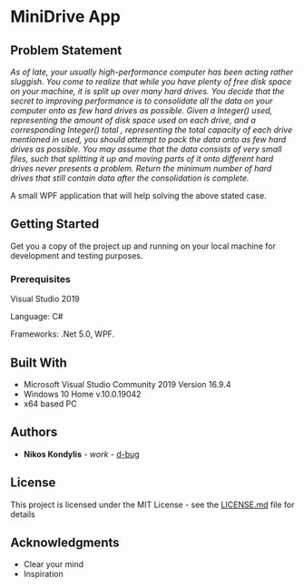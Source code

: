 # MiniDrive App

## Problem Statement

*As of late, your usually high-performance computer has been acting rather sluggish.*
*You come to realize that while you have plenty of free disk space on your machine,*
*it is split up over many hard drives.*
*You decide that the secret to improving performance is to consolidate all the data on your computer onto as few hard drives as possible.*
*Given a Integer() used, representing the amount of disk space used on each drive,*
*and a corresponding Integer() total , representing the total capacity of each drive mentioned in used,*
*you should attempt to pack the data onto as few hard drives as possible.*
*You may assume that the data consists of very small files, such that splitting it up and moving parts of it onto different hard drives never presents a problem.*
*Return the minimum number of hard drives that still contain data after the consolidation is complete.*

A small WPF application that will help solving the above stated case.

## Getting Started

Get you a copy of the project up and running on your local machine for development and testing purposes.

### Prerequisites

Visual Studio 2019

Language: C#

Frameworks: .Net 5.0, WPF.

## Built With

* Microsoft Visual Studio Community 2019 Version 16.9.4
* Windows 10 Home v.10.0.19042
* x64 based PC

## Authors

* **Nikos Kondylis** - *work* - [d-bug](https://github.com/d-bug)

## License

This project is licensed under the MIT License - see the [LICENSE.md](LICENSE.md) file for details

## Acknowledgments

* Clear your mind
* Inspiration

